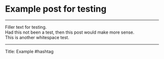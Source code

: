 # Example post for testing

---

Filler text for testing.  
Had this not been a test, then this post would make more sense.  
This is another whitespace test.  

---

Title: Example
#hashtag
